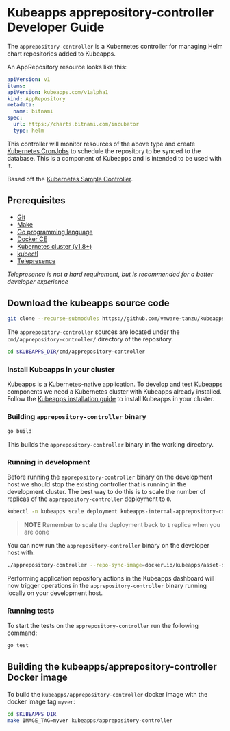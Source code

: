 # Kubeapps apprepository-controller Developer Guide

The `apprepository-controller` is a Kubernetes controller for managing Helm chart repositories added to Kubeapps.

An AppRepository resource looks like this:

```yaml
apiVersion: v1
items:
apiVersion: kubeapps.com/v1alpha1
kind: AppRepository
metadata:
  name: bitnami
spec:
  url: https://charts.bitnami.com/incubator
  type: helm
```

This controller will monitor resources of the above type and create [Kubernetes CronJobs](https://kubernetes.io/docs/concepts/workloads/controllers/cron-jobs/) to schedule the repository to be synced to the database. This is a component of Kubeapps and is intended to be used with it.

Based off the [Kubernetes Sample Controller](https://github.com/kubernetes/sample-controller).

## Prerequisites

- [Git](https://git-scm.com/)
- [Make](https://www.gnu.org/software/make/)
- [Go programming language](https://golang.org/dl/)
- [Docker CE](https://www.docker.com/community-edition)
- [Kubernetes cluster (v1.8+)](https://kubernetes.io/docs/setup/)
- [kubectl](https://kubernetes.io/docs/tasks/tools/install-kubectl/)
- [Telepresence](https://telepresence.io)

_Telepresence is not a hard requirement, but is recommended for a better developer experience_

## Download the kubeapps source code

```bash
git clone --recurse-submodules https://github.com/vmware-tanzu/kubeapps $KUBEAPPS_DIR
```

The `apprepository-controller` sources are located under the `cmd/apprepository-controller/` directory of the repository.

```bash
cd $KUBEAPPS_DIR/cmd/apprepository-controller
```

### Install Kubeapps in your cluster

Kubeapps is a Kubernetes-native application. To develop and test Kubeapps components we need a Kubernetes cluster with Kubeapps already installed. Follow the [Kubeapps installation guide](../../chart/kubeapps/README.md) to install Kubeapps in your cluster.

### Building `apprepository-controller` binary

```bash
go build
```

This builds the `apprepository-controller` binary in the working directory.

### Running in development

Before running the `apprepository-controller` binary on the development host we should stop the existing controller that is running in the development cluster. The best way to do this is to scale the number of replicas of the `apprepository-controller` deployment to `0`.

```bash
kubectl -n kubeapps scale deployment kubeapps-internal-apprepository-controller --replicas=0
```

> **NOTE** Remember to scale the deployment back to `1` replica when you are done

You can now run the `apprepository-controller` binary on the developer host with:

```bash
./apprepository-controller --repo-sync-image=docker.io/kubeapps/asset-syncer:myver --kubeconfig ~/.kube/config
```

Performing application repository actions in the Kubeapps dashboard will now trigger operations in the `apprepository-controller` binary running locally on your development host.

### Running tests

To start the tests on the `apprepository-controller` run the following command:

```bash
go test
```

## Building the kubeapps/apprepository-controller Docker image

To build the `kubeapps/apprepository-controller` docker image with the docker image tag `myver`:

```bash
cd $KUBEAPPS_DIR
make IMAGE_TAG=myver kubeapps/apprepository-controller
```
